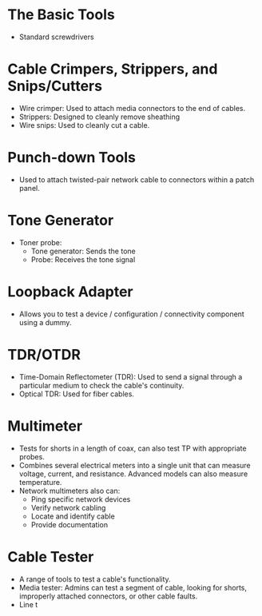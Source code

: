 # The Basic Tools
- Standard screwdrivers

# Cable Crimpers, Strippers, and Snips/Cutters
- Wire crimper: Used to attach media connectors to the end of cables.
- Strippers: Designed to cleanly remove sheathing
- Wire snips: Used to cleanly cut a cable.

# Punch-down Tools
- Used to attach twisted-pair network cable to connectors within a patch panel.

# Tone Generator
- Toner probe:
	- Tone generator: Sends the tone
	- Probe: Receives the tone signal

# Loopback Adapter
- Allows you to test a device / configuration / connectivity component using a dummy.

# TDR/OTDR
- Time-Domain Reflectometer (TDR): Used to send a signal through a particular medium to check the cable's continuity.
- Optical TDR: Used for fiber cables.

# Multimeter
- Tests for shorts in a length of coax, can also test TP with appropriate probes.
- Combines several electrical meters into a single unit that can measure voltage, current, and resistance. Advanced models can also measure temperature.
- Network multimeters also can:
	- Ping specific network devices
	- Verify network cabling
	- Locate and identify cable
	- Provide documentation

# Cable Tester
- A range of tools to test a cable's functionality.
- Media tester: Admins can test a segment of cable, looking for shorts, improperly attached connectors, or other cable faults.
- Line t